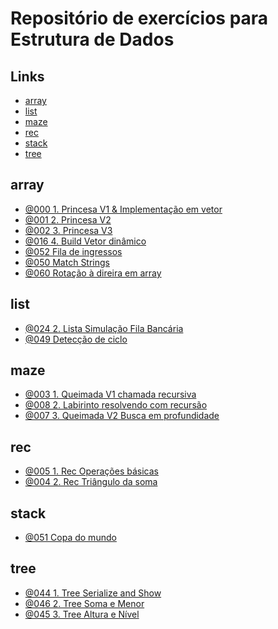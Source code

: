 
# Repositório de exercícios para Estrutura de Dados

## Links []()
<!--TOC_BEGIN-->
- [array](#array)
- [list](#list)
- [maze](#maze)
- [rec](#rec)
- [stack](#stack)
- [tree](#tree)

<!--TOC_END-->
## array

- [@000 1. Princesa V1 & Implementação em vetor](base/000/Readme.md#array-1-princesa-v1--implementação-em-vetor)  [](#array)
- [@001 2. Princesa V2](base/001/Readme.md#array-2-princesa-v2)  [](#array)
- [@002 3. Princesa V3](base/002/Readme.md#array-3-princesa-v3)  [](#array)
- [@016 4. Build Vetor dinâmico](base/016/Readme.md#array-4-build-vetor-dinâmico)  [](#array)
- [@052 Fila de ingressos](base/052/Readme.md#array-fila-de-ingressos)  [](#array)
- [@050 Match Strings](base/050/Readme.md#array-match-strings)  [](#array)
- [@060 Rotação à direira em array](base/060/Readme.md#array-rotação-à-direira-em-array)  [](#array)

## list

- [@024 2. Lista Simulação Fila Bancária](base/024/Readme.md#list-2-lista-simulação-fila-bancária)  [](#list)
- [@049 Detecção de ciclo](base/049/Readme.md#list-detecção-de-ciclo)  [](#list)

## maze

- [@003 1. Queimada V1 chamada recursiva](base/003/Readme.md#maze-1-queimada-v1-chamada-recursiva)  [](#maze)
- [@008 2. Labirinto resolvendo com recursão](base/008/Readme.md#maze-2-labirinto-resolvendo-com-recursão)  [](#maze)
- [@007 3. Queimada V2 Busca em profundidade](base/007/Readme.md#maze-3-queimada-v2-busca-em-profundidade)  [](#maze)

## rec

- [@005 1. Rec Operações básicas](base/005/Readme.md#rec-1-rec-operações-básicas)  [](#rec)
- [@004 2. Rec Triângulo da soma](base/004/Readme.md#rec-2-rec-triângulo-da-soma)  [](#rec)

## stack

- [@051 Copa do mundo](base/051/Readme.md#stack-copa-do-mundo)  [](#stack)

## tree

- [@044 1. Tree Serialize and Show](base/044/Readme.md#tree-1-tree-serialize-and-show)  [](#tree)
- [@046 2. Tree Soma e Menor](base/046/Readme.md#tree-2-tree-soma-e-menor)  [](#tree)
- [@045 3. Tree Altura e Nível](base/045/Readme.md#tree-3-tree-altura-e-nível)  [](#tree)
